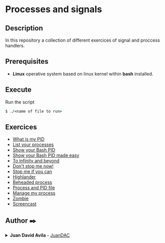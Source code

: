 # Processes and signals
## Description
In this repository  a collection of different exercices of signal  and proccess handlers.
## Prerequisites
* __Linux__ operative system based on linux kernel within __bash__ installed.
## Execute
Run  the script
```cmd
$ ./<name of file to run>
```
## Exercices
* [What is my PID]()
* [List your processes]()
* [Show your Bash PID]()
* [Show your Bash PID made easy]()
* [To infinity and beyond]()
* [Don't stop me now!]()
* [Stop me if you can]()
* [Highlander]()
* [Beheaded process]()
* [Process and PID file]()
* [Manage my process]()
* [Zombie]()
* [Screencast]()

## Author ✒️
<details  style="user-select: none;">
	<summary>
		<strong style="cursor: pointer;">Juan David Avila</strong> - <a href="https://github.com/JuanDAC"  target="_blank">JuanDAC</a>
	</summary>
	<img align="center" src="https://github-readme-stats.vercel.app/api/top-langs/?username=JuanDAC&layout=compact&theme=vue&langs_count=6" alt="adri-er github stats"/>
</details>

